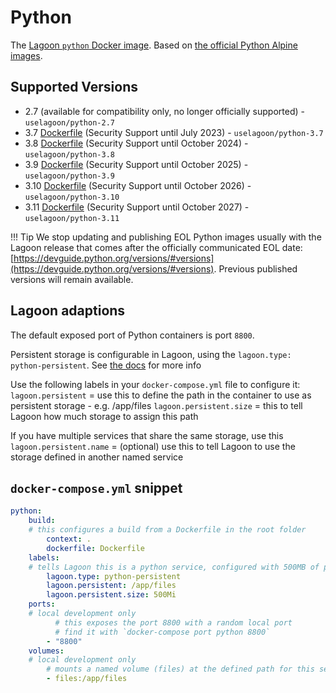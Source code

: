 # Python

The [Lagoon `python` Docker image](https://github.com/uselagoon/lagoon-images/tree/main/images/python). Based on [the official Python Alpine images](https://hub.docker.com/_/python/).

## Supported Versions

* 2.7 \(available for compatibility only, no longer officially supported\) - `uselagoon/python-2.7`
* 3.7 [Dockerfile](https://github.com/uselagoon/lagoon-images/blob/main/images/python/3.7.Dockerfile) (Security Support until July 2023) - `uselagoon/python-3.7`
* 3.8 [Dockerfile](https://github.com/uselagoon/lagoon-images/blob/main/images/python/3.8.Dockerfile) (Security Support until October 2024) - `uselagoon/python-3.8`
* 3.9 [Dockerfile](https://github.com/uselagoon/lagoon-images/blob/main/images/python/3.9.Dockerfile) (Security Support until October 2025) - `uselagoon/python-3.9`
* 3.10 [Dockerfile](https://github.com/uselagoon/lagoon-images/blob/main/images/python/3.10.Dockerfile) (Security Support until October 2026) - `uselagoon/python-3.10`
* 3.11 [Dockerfile](https://github.com/uselagoon/lagoon-images/blob/main/images/python/3.11.Dockerfile) (Security Support until October 2027) - `uselagoon/python-3.11`

!!! Tip
    We stop updating and publishing EOL Python images usually with the Lagoon release that comes after the officially communicated EOL date: [https://devguide.python.org/versions/#versions](https://devguide.python.org/versions/#versions). Previous published versions will remain available.

## Lagoon adaptions

The default exposed port of Python containers is port `8800`.

Persistent storage is configurable in Lagoon, using the `lagoon.type: python-persistent`. See [the docs](../concepts-basics/docker-compose-yml.md#persistent-storage) for more info

Use the following labels in your `docker-compose.yml` file to configure it:
`lagoon.persistent` = use this to define the path in the container to use as persistent storage - e.g. /app/files
`lagoon.persistent.size` = this to tell Lagoon how much storage to assign this path

If you have multiple services that share the same storage, use this
`lagoon.persistent.name` = (optional) use this to tell Lagoon to use the storage defined in another named service

## `docker-compose.yml` snippet

```yaml title="docker-compose.yml"
python:
    build:
    # this configures a build from a Dockerfile in the root folder
        context: .
        dockerfile: Dockerfile
    labels:
    # tells Lagoon this is a python service, configured with 500MB of persistent storage at /app/files
        lagoon.type: python-persistent
        lagoon.persistent: /app/files
        lagoon.persistent.size: 500Mi
    ports:
    # local development only
          # this exposes the port 8800 with a random local port
          # find it with `docker-compose port python 8800`
        - "8800"
    volumes:
    # local development only
        # mounts a named volume (files) at the defined path for this service to replicate production
        - files:/app/files
```
